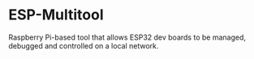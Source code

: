 # ESP-Multitool
Raspberry Pi-based tool that allows ESP32 dev boards to be managed, debugged and controlled on a local network.
